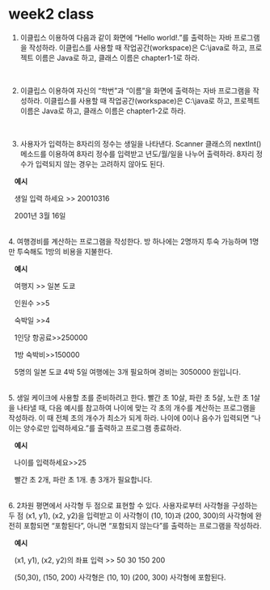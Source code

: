 # week2 class

1. 이클립스 이용하여 다음과 같이 화면에 “Hello world!.”를 출력하는 자바 프로그램을 작성하라. 이클립스를 사용할 때 작업공간(workspace)은 C:\java로 하고, 프로젝트 이름은 Java로 하고, 클래스 이름은 chapter1-1로 하라.
<br>

2. 이클립스 이용하여 자신의 “학번”과 “이름”을 화면에 출력하는 자바 프로그램을 작성하라. 이클립스를 사용할 때 작업공간(workspace)은 C:\java로 하고, 프로젝트 이름은 Java로 하고, 클래스 이름은 chapter1-2로 하라.
<br> 

3. 사용자가 입력하는 8자리의 정수는 생일을 나타낸다. Scanner 클래스의 nextInt() 메소드를 이용하여 8자리 정수를 입력받고 년도/월/일을 나누어 출력하라. 8자리 정수가 입력되지 않는 경우는 고려하지 않아도 된다.

  &nbsp; &nbsp;**예시**
 
  &nbsp; &nbsp;생일 입력 하세요 >> 20010316
 
  &nbsp; &nbsp;2001년 3월 16일


<br>
 4. 여행경비를 계산하는 프로그램을 작성한다. 방 하나에는 2명까지 투숙 가능하며 1명만 투숙해도 1방의 비용을 지불한다.

 &nbsp; &nbsp;**예시**

 &nbsp; &nbsp;여행지 >> 일본 도쿄

 &nbsp; &nbsp;인원수 >>5
 
 &nbsp; &nbsp;숙박일 >>4
 
 &nbsp; &nbsp;1인당 항공료>>250000
 
 &nbsp; &nbsp;1방 숙박비>>150000
 
 &nbsp; &nbsp;5명의 일본 도쿄 4박 5일 여행에는 3개 필요하며 경비는 3050000 원입니다.
 

<br>
 5. 생일 케이크에 사용할 초를 준비하려고 한다. 빨간 초 10살, 파란 초 5살, 노란 초 1살을 나타낼 때, 다음 예시를 참고하여 나이에 맞는 각 초의 개수를 계산하는 프로그램을 작성하라. 이 때 전체 초의 개수가 최소가 되게 하라. 나이에 0이나 음수가 입력되면 “나이는 양수로만 입력하세요.”를 출력하고 프로그램 종료하라.
 
&nbsp; &nbsp;**예시**
 
&nbsp; &nbsp;나이를 입력하세요>>25
  
&nbsp; &nbsp;빨간 초 2개, 파란 초 1개. 총 3개가 필요합니다.

<br>
 6. 2차원 평면에서 사각형 두 점으로 표현할 수 있다. 사용자로부터 사각형을 구성하는 두 점 (x1, y1), (x2, y2)을 입력받고 이 사각형이 (10, 10)과 (200, 300)의 사각형에 완전히 포함되면 “포함된다”, 아니면 “포함되지 않는다”를 출력하는 프로그램을 작성하라.

 &nbsp; &nbsp;**예시**
  
 &nbsp; &nbsp;(x1, y1), (x2, y2)의 좌표 입력 >> 50 30 150 200
  
 &nbsp; &nbsp;(50,30), (150, 200) 사각형은 (10, 10) (200, 300) 사각형에 포함된다.


